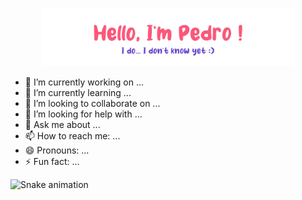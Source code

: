 <p align="center"><img width="80%" alt="Hello, I'm Pedro. I do... I don't know yet!" src="./assets/gh-readme-header--.png" /></a></p>


- 🔭 I’m currently working on ...
- 🌱 I’m currently learning ...
- 👯 I’m looking to collaborate on ...
- 🤔 I’m looking for help with ...
- 💬 Ask me about ...
- 📫 How to reach me: ...
- 😄 Pronouns: ...
- ⚡ Fun fact: ...

![Snake animation](https://github.com/pdroaq/pdroaq/blob/output/github-contribution-grid-snake.svg)
